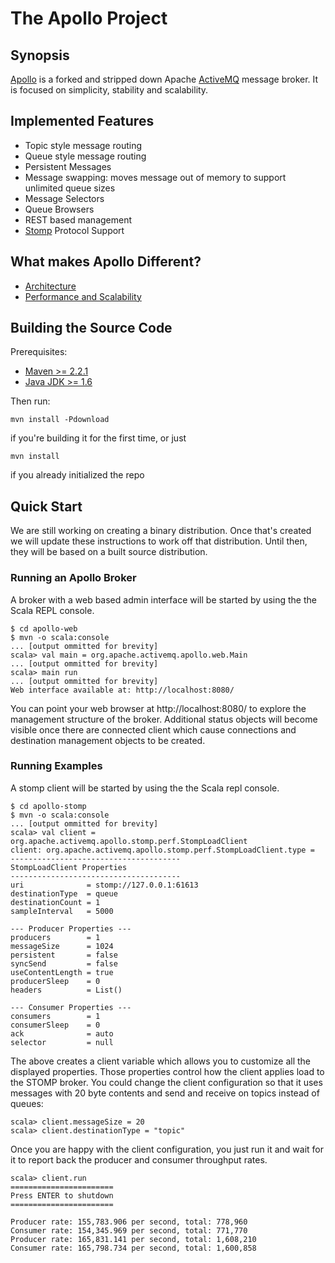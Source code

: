 # The Apollo Project

## Synopsis

[Apollo][] is a forked and stripped down Apache [ActiveMQ][] message
broker. It is focused on simplicity, stability and scalability.

[Apollo]:http://github.com/chirino/activemq-apollo
[ActiveMQ]:http://activemq.apache.org/

## Implemented Features

* Topic style message routing
* Queue style message routing
* Persistent Messages
* Message swapping: moves message out of memory to support unlimited
  queue sizes
* Message Selectors
* Queue Browsers
* REST based management
* [Stomp](http://stomp.github.com/) Protocol Support

## What makes Apollo Different?

* [Architecture](apollo-website/src/architecture.md)
* [Performance and Scalability](apollo-website/src/performance-scaling.md)

## Building the Source Code

Prerequisites:

* [Maven >= 2.2.1](http://maven.apache.org/download.html)
* [Java JDK >= 1.6](http://java.sun.com/javase/downloads/widget/jdk6.jsp)

Then run:

    mvn install -Pdownload

if you're building it for the first time, or just

    mvn install

if you already initialized the repo

## Quick Start 

We are still working on creating a binary distribution. Once that's created
we will update these instructions to work off that distribution. Until then,
they will be based on a built source distribution.

### Running an Apollo Broker

A broker with a web based admin interface will be started by using the the
Scala REPL console.

    $ cd apollo-web
    $ mvn -o scala:console 
    ... [output ommitted for brevity]
    scala> val main = org.apache.activemq.apollo.web.Main
    ... [output ommitted for brevity]
    scala> main run
    ... [output ommitted for brevity]
    Web interface available at: http://localhost:8080/

You can point your web browser at http://localhost:8080/ to explore the
management structure of the broker. Additional status objects will become
visible once there are connected client which cause connections and
destination management objects to be created.

### Running Examples

A stomp client will be started by using the the Scala 
repl console.

    $ cd apollo-stomp
    $ mvn -o scala:console 
    ... [output ommitted for brevity]
    scala> val client = org.apache.activemq.apollo.stomp.perf.StompLoadClient                 
    client: org.apache.activemq.apollo.stomp.perf.StompLoadClient.type = 
    --------------------------------------
    StompLoadClient Properties
    --------------------------------------
    uri              = stomp://127.0.0.1:61613
    destinationType  = queue
    destinationCount = 1
    sampleInterval   = 5000

    --- Producer Properties ---
    producers        = 1
    messageSize      = 1024
    persistent       = false
    syncSend         = false
    useContentLength = true
    producerSleep    = 0
    headers          = List()

    --- Consumer Properties ---
    consumers        = 1
    consumerSleep    = 0
    ack              = auto
    selector         = null

The above creates a client variable which allows you to customize all the
displayed properties. Those properties control how the client applies load
to the STOMP broker.  You could change the client configuration so that
it uses messages with 20 byte contents and send and receive on topics instead
of queues:

    scala> client.messageSize = 20
    scala> client.destinationType = "topic"


Once you are happy with the client configuration, you just run it and wait
for it to report back the producer and consumer throughput rates.

    scala> client.run                                                        
    =======================
    Press ENTER to shutdown
    =======================

    Producer rate: 155,783.906 per second, total: 778,960
    Consumer rate: 154,345.969 per second, total: 771,770
    Producer rate: 165,831.141 per second, total: 1,608,210
    Consumer rate: 165,798.734 per second, total: 1,600,858


